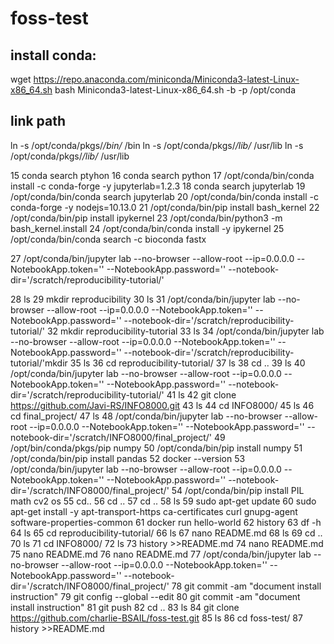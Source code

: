 # foss-test

## install conda: 
wget https://repo.anaconda.com/miniconda/Miniconda3-latest-Linux-x86_64.sh
bash Miniconda3-latest-Linux-x86_64.sh -b -p /opt/conda

## link path
ln -s /opt/conda/pkgs/*/bin/* /bin
ln -s /opt/conda/pkgs/*/lib/* /usr/lib
ln -s /opt/conda/pkgs/*/lib/* /usr/lib

   15  conda search ptyhon
   16  conda search python
   17  /opt/conda/bin/conda install -c conda-forge -y jupyterlab=1.2.3
   18  conda search jupyterlab
   19  /opt/conda/bin/conda search jupyterlab
   20  /opt/conda/bin/conda install -c conda-forge -y nodejs=10.13.0
   21  /opt/conda/bin/pip install bash_kernel
   22  /opt/conda/bin/pip install ipykernel
   23  /opt/conda/bin/python3 -m bash_kernel.install
   24  /opt/conda/bin/conda install -y ipykernel
   25  /opt/conda/bin/conda search -c bioconda fastx


   27  /opt/conda/bin/jupyter lab --no-browser --allow-root --ip=0.0.0.0 --NotebookApp.token='' --NotebookApp.password='' --notebook-dir='/scratch/reproducibility-tutorial/'
   
   28  ls
   29  mkdir reproducibility
   30  ls
   31  /opt/conda/bin/jupyter lab --no-browser --allow-root --ip=0.0.0.0 --NotebookApp.token='' --NotebookApp.password='' --notebook-dir='/scratch/reproducibility-tutorial/'
   32  mkdir reproducibility-tutorial
   33  ls
   34  /opt/conda/bin/jupyter lab --no-browser --allow-root --ip=0.0.0.0 --NotebookApp.token='' --NotebookApp.password='' --notebook-dir='/scratch/reproducibility-tutorial/'mkdir 
   35  ls
   36  cd reproducibility-tutorial/
   37  ls
   38  cd ..
   39  ls
   40  /opt/conda/bin/jupyter lab --no-browser --allow-root --ip=0.0.0.0 --NotebookApp.token='' --NotebookApp.password='' --notebook-dir='/scratch/reproducibility-tutorial/'
   41  ls
   42  git clone https://github.com/Javi-RS/INFO8000.git
   43  ls
   44  cd INFO8000/
   45  ls
   46  cd final_project/
   47  ls
   48  /opt/conda/bin/jupyter lab --no-browser --allow-root --ip=0.0.0.0 --NotebookApp.token='' --NotebookApp.password='' --notebook-dir='/scratch/INFO8000/final_project/'
   49  /opt/bin/conda/pkgs/pip numpy
   50  /opt/conda/bin/pip install numpy
   51  /opt/conda/bin/pip install pandas
   52  docker --version
   53  /opt/conda/bin/jupyter lab --no-browser --allow-root --ip=0.0.0.0 --NotebookApp.token='' --NotebookApp.password='' --notebook-dir='/scratch/INFO8000/final_project/'
   54  /opt/conda/bin/pip install PIL math cv2 os
   55  cd..
   56  cd ..
   57  cd ..
   58  ls
   59  sudo apt-get update
   60  sudo apt-get install -y apt-transport-https ca-certificates curl gnupg-agent software-properties-common
   61  docker run hello-world
   62  history
   63  df -h
   64  ls
   65  cd reproducibility-tutorial/
   66  ls
   67  nano README.md
   68  ls
   69  cd ..
   70  ls
   71  cd INFO8000/
   72  ls
   73  history >>README.md 
   74  nano README.md 
   75  nano README.md 
   76  nano README.md 
   77  /opt/conda/bin/jupyter lab --no-browser --allow-root --ip=0.0.0.0 --NotebookApp.token='' --NotebookApp.password='' --notebook-dir='/scratch/INFO8000/final_project/'
   78  git commit -am "document install instruction"
   79  git config --global --edit
   80  git commit -am "document install instruction"
   81  git push
   82  cd ..
   83  ls
   84  git clone https://github.com/charlie-BSAIL/foss-test.git
   85  ls
   86  cd foss-test/
   87  history >>README.md 
